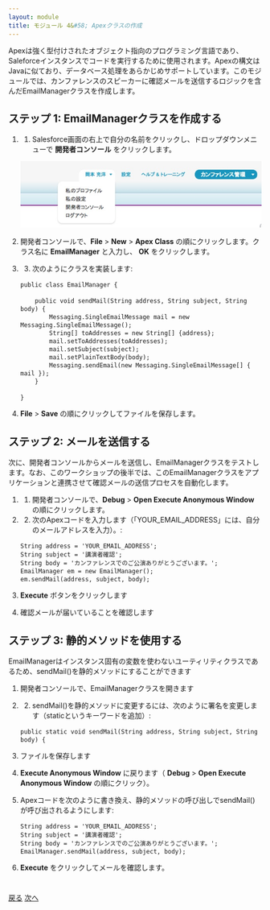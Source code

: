 ```yaml
---
layout: module
title: モジュール 4&#58; Apexクラスの作成
---
```

Apexは強く型付けされたオブジェクト指向のプログラミング言語であり、Saleforceインスタンスでコードを実行するために使用されます。Apexの構文はJavaに似ており、データベース処理をあらかじめサポートしています。このモジュールでは、カンファレンスのスピーカーに確認メールを送信するロジックを含んだEmailManagerクラスを作成します。

## ステップ 1: EmailManagerクラスを作成する

1. 1.	Salesforce画面の右上で自分の名前をクリックし、ドロップダウンメニューで **開発者コンソール** をクリックします。

    ![](images/devconsole.jpg)

1. 開発者コンソールで、**File** > **New** > **Apex Class** の順にクリックします。クラス名に **EmailManager** と入力し、 **OK** をクリックします。

2. 3.	次のようにクラスを実装します:

    ```
    public class EmailManager {

        public void sendMail(String address, String subject, String body) {
            Messaging.SingleEmailMessage mail = new Messaging.SingleEmailMessage();
            String[] toAddresses = new String[] {address};
            mail.setToAddresses(toAddresses);
            mail.setSubject(subject);
            mail.setPlainTextBody(body);
            Messaging.sendEmail(new Messaging.SingleEmailMessage[] { mail });
        }

    }
    ```

1. **File** > **Save** の順にクリックしてファイルを保存します。

## ステップ 2: メールを送信する

次に、開発者コンソールからメールを送信し、EmailManagerクラスをテストします。なお、このワークショップの後半では、このEmailManagerクラスをアプリケーションと連携させて確認メールの送信プロセスを自動化します。

1. 1.	開発者コンソールで、**Debug** > **Open Execute Anonymous Window** の順にクリックします。

2. 2.	次のApexコードを入力します（「YOUR_EMAIL_ADDRESS」には、自分のメールアドレスを入力）。:

    ```
    String address = 'YOUR_EMAIL_ADDRESS';
    String subject = '講演者確認';
    String body = 'カンファレンスでのご公演ありがとうございます。';
    EmailManager em = new EmailManager();
    em.sendMail(address, subject, body);
    ```

3. **Execute** ボタンをクリックします

4. 確認メールが届いていることを確認します


## ステップ 3: 静的メソッドを使用する

EmailManagerはインスタンス固有の変数を使わないユーティリティクラスであるため、sendMail()を静的メソッドにすることができます

1. 開発者コンソールで、EmailManagerクラスを開きます

1. 2.	sendMail()を静的メソッドに変更するには、次のように署名を変更します（staticというキーワードを追加）:

    ```
    public static void sendMail(String address, String subject, String body) {
    ```

1. ファイルを保存します

1. **Execute Anonymous Window** に戻ります（ **Debug** > **Open Execute Anonymous Window** の順にクリック）。

1. Apexコードを次のように書き換え、静的メソッドの呼び出しでsendMail()が呼び出されるようにします:

    ```
    String address = 'YOUR_EMAIL_ADDRESS';
    String subject = '講演者確認';
    String body = 'カンファレンスでのご公演ありがとうございます。';
    EmailManager.sendMail(address, subject, body);
    ```

1. **Execute** をクリックしてメールを確認します。


<div class="row" style="margin-top:40px;">
<div class="col-sm-12">
<a href="Creating-the-Application.html" class="btn btn-default"><i class="glyphicon glyphicon-chevron-left"></i> 戻る</a>
<a href="Accessing-Data-using-SOQL-and-DML.html" class="btn btn-default pull-right">次へ <i class="glyphicon glyphicon-chevron-right"></i></a>
</div>
</div>
